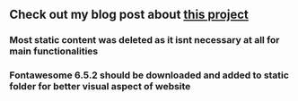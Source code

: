 ## Check out my blog post about [this project](https://cristibtz.live/posts/Personal-blog/)

### Most static content was deleted as it isnt necessary at all for main functionalities
### Fontawesome 6.5.2 should be downloaded and added to static folder for better visual aspect of website
